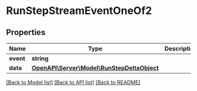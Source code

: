 # RunStepStreamEventOneOf2

## Properties
Name | Type | Description | Notes
------------ | ------------- | ------------- | -------------
**event** | **string** |  | 
**data** | [**OpenAPI\Server\Model\RunStepDeltaObject**](RunStepDeltaObject.md) |  | 

[[Back to Model list]](../README.md#documentation-for-models) [[Back to API list]](../README.md#documentation-for-api-endpoints) [[Back to README]](../README.md)


